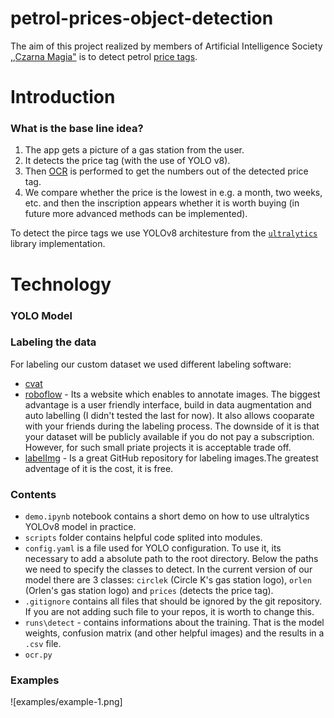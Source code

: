 # petrol-prices-object-detection

The aim of this project realized by members of Artificial Intelligence Society [,,Czarna Magia"](https://www.facebook.com/profile.php?id=100093587573194) is to detect petrol [price tags](https://pl.wikipedia.org/wiki/Pylon).

# Introduction

### What is the base line idea?

1. The app gets a picture of a gas station from the user.
2. It detects the price tag (with the use of YOLO v8).
3. Then [OCR](https://en.wikipedia.org/wiki/Optical_character_recognition) is performed to get the numbers out of the detected price tag.
4. We compare whether the price is the lowest in e.g. a month, two weeks, etc. and then the inscription appears whether it is worth buying (in future more advanced methods can be implemented).

To detect the pirce tags we use YOLOv8 architesture from the [`ultralytics`](https://github.com/ultralytics/ultralytics) library implementation.

# Technology

### YOLO Model

### Labeling the data

For labeling our custom dataset we used different labeling software:

- [cvat](https://app.cvat.ai/)
- [roboflow](https://universe.roboflow.com/) - Its a website which enables to annotate images. The biggest advantage is a user friendly interface, build in data augmentation and auto labelling (I didn't tested the last for now). It also allows cooparate with your friends during the labeling process. The downside of it is that your dataset will be publicly available if you do not pay a subscription. However, for such small priate projects it is acceptable trade off.
- [labelImg](https://github.com/heartexlabs/labelImg) - Is a great GitHub repository for labeling images.The greatest adventage of it is the cost, it is free.

### Contents

- `demo.ipynb` notebook contains a short demo on how to use ultralytics YOLOv8 model in practice.
- `scripts` folder contains helpful code splited into modules.
- `config.yaml` is a file used for YOLO configuration. To use it, its necessary to add a absolute path to the root directory. Below the paths we need to specify the classes to detect. In the current version of our model there are 3 classes: `circlek` (Circle K's gas station logo), `orlen` (Orlen's gas station logo) and `prices` (detects the price tag).
- `.gitignore` contains all files that should be ignored by the git repository. If you are not adding such file to your repos, it is worth to change this.
- `runs\detect` - contains informations about the training. That is the model weights, confusion matrix (and other helpful images) and the results in a `.csv` file.
- `ocr.py`

### Examples

![examples/example-1.png]
